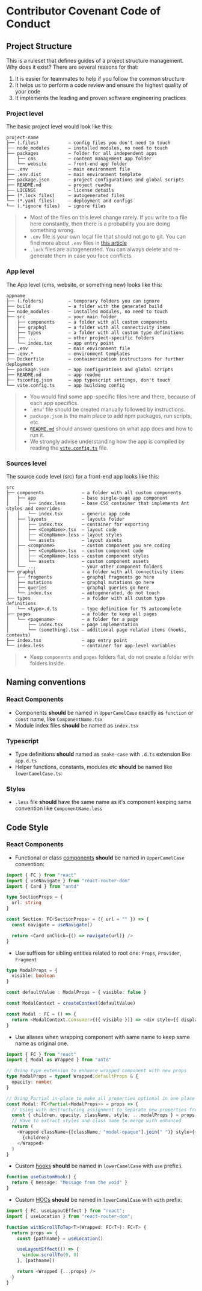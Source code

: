 # Contributor Covenant Code of Conduct

## Project Structure

This is a ruleset that defines guides of a project structure management. Why does it exist? There are several reasons for that:
1. It is easier for teammates to help if you follow the common structure
2. It helps us to perform a code review and ensure the highest quality of your code
3. It implements the leading and proven software engineering practices

### Project level

The basic project level would look like this:

```
project-name
├── (.files)           – config files you don't need to touch
├── node_modules       – installed modules, no need to touch
├── packages           – folder for all independent apps
│   ├── cms            – content management app folder
│   └── website        – front-end app folder
├── .env               – main environment file
├── .env.dist          – main environment template
├── package.json       – project configurations and global scripts
├── README.md          – project readme
├── LICENSE            – license details
├── (*.lock files)     – autogenerated files
└── (*.yaml files)     – deployment and configs
└── (.*ignore files)   – ignore files
```

> * Most of the files on this level change rarely. If you write to a file here constantly, then there is a probability you are doing something wrong.
> * `.env` file is your own local file that should not go to git. You can find more about `.env` files in [this article](https://github.com/bn-digital/home/wiki/Secrets-Management)
> * `.lock` files are autogenerated. You can always delete and re-generate them in case you face conflicts.

### App level

The App level (cms, website, or something new) looks like this:

```
appname
├── (.folders)         – temporary folders you can ignore
├── build              – a folder with the generated build
├── node_modules       – installed modules, no need to touch
├── src                – your main folder
│   ├── components     – a folder with all custom components
│   ├── graphql        – a folder with all connectivity items
│   ├── types          – a folder with all custom type definitions
│   ├── ...            – other project-specific folders
│   └── index.tsx      – app entry point
├── .env               – main environment file
├── .env.*             – environment templates
├── Dockerfile         – containerization instructions for further deployment
├── package.json       – app configurations and global scripts
├── README.md          – app readme
├── tsconfig.json      – app typescript settings, don't touch
└── vite.config.ts     – app building config
```

> * You would find some app-specific files here and there, because of each app specifics.
> * `.env' file should be created manually followed by instructions.
> * `package.json` is the main place to add npm packages, run scripts, etc.
> * [`README.md`](README.md) should answer questions on what app does and how to run it.
> *  We strongly advise understanding how the app is compiled by reading the [`vite.config.ts`](packages/website/vite.config.ts) file.

### Sources level

The source code level (src) for a front-end app looks like this:

```
src
├── components              – a folder with all custom components
│   ├── app                 – base single-page app component
│   │   ├── index.less      – base CSS container that implements Ant styles and overrides
│   │   └── index.tsx       – generic app code
│   ├── layouts             – layouts folder
│   │   ├── index.tsx       – container for exporting
│   │   ├── <CompName>.tsx  – layout code
│   │   ├── <CompName>.less — layout styles
│   │   └── assets          — layout assets
│   ├── <compname>          – custom component you are coding
│   │   ├── <CompName>.tsx  – custom component code
│   │   ├── <CompName>.less — custom component styles
│   │   └── assets          — custom component assets
│   └── ...                 — your other component folders
├── graphql                 – a folder with all connectivity items
│   ├── fragments           – graphql fragments go here
│   ├── mutations           – graphql mutations go here
│   ├── queries             – graphql queries go here
│   └── index.tsx           – autogenerated, do not touch
├── types                   – a folder with all custom type definitions
│   └── <type>.d.ts         – type definition for TS autocomplete
├── pages                   – a folder to keep all pages
│   └── <pagename>          – a folder for a page
│       ├── index.tsx       – page implementation
│       └── (something).tsx – additional page related items (hooks, contexts)
├── index.tsx               – app entry point
└── index.less              – container for app-level variables
```

> * Keep `components` and `pages` folders flat, do not create a folder with folders inside.

## Naming conventions

### React Components
* Components **should** be named in `UpperCamelCase` exactly as `function` or `const` name, like `ComponentName.tsx`
* Module index files **should** be named as `index.tsx`

### Typescript
* Type definitions **should** named as `snake-case` with `.d.ts` extension like `app.d.ts`
* Helper functions, constants, modules etc **should** be named like `lowerCamelCase.ts`:

### Styles
* `.less` file **should** have the same name as it's component keeping same convention like `ComponentName.less`


## Code Style

### React Components

- Functional or class [components](https://reactjs.org/docs/components-and-props.html) **should** be named in `UpperCamelCase` convention:

```typescript jsx
import { FC } from "react"
import { useNavigate } from "react-router-dom"
import { Card } from "antd"

type SectionProps = {
  url: string
}

const Section: FC<SectionProps> = ({ url = "" }) => {
  const navigate = useNavigate()

  return <Card onClick={() => navigate(url)} />
}
```

- Use suffixes for sibling entities related to root one: `Props`, `Provider`, `Fragment`

```typescript jsx
type ModalProps = {
  visible: boolean
}

const defaultValue : ModalProps = { visible: false }

const ModalContext = createContext(defaultValue)

const Modal : FC = () => {
  return <ModalContext.Consumer>{({ visible })} => <div style={{ display: visible ? "initial" : "none" }} />}</ModalContext.Consumer>
}
```

- Use aliases when wrapping component with same name to keep same name as original one.

```typescript jsx
import { FC } from "react"
import { Modal as Wrapped } from "antd"

// Using type extension to enhance wrapped component with new props
type ModalProps = typeof Wrapped.defaultProps & {
  opacity: number
}

// Using Partial in-place to make all properties optional in one place
const Modal: FC<Partial<ModalProps>> = props => {
  // Using with destructuring assignment to separate new properties from origin
  const { children, opacity, className, style, ...modalProps } = props
  // Have to extract styles and class name to merge with enhanced
  return (
    <Wrapped className={[className, "modal-opaque"].join(" ")} style={{ ...style, opacity }} {...modalProps}>
      {children}
    </Wrapped>
  )
}
```

- Custom [hooks](https://reactjs.org/docs/hooks-intro.html) **should** be named in `lowerCamelCase` with `use` prefix:\

```typescript
function useCustomHook() {
  return { message: "Message from the void" }
}
```

- Custom [HOCs](https://reactjs.org/docs/higher-order-components.html) **should** be named in `lowerCamelCase` with `with` prefix:

```typescript jsx
import { FC, useLayoutEffect } from "react";
import { useLocation } from "react-router-dom";

function withScrollToTop<T>(Wrapped: FC<T>): FC<T> {
  return props => {
    const {pathname} = useLocation()

    useLayoutEffect(() => {
      window.scrollTo(0, 0)
    }, [pathname])

    return <Wrapped {...props} />
  }
}
```
